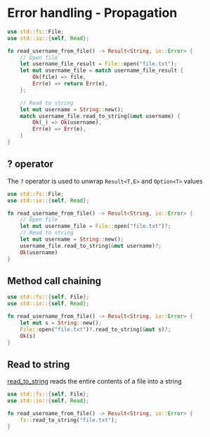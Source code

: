 # Error handling - Propagation

```rs
use std::fs::File;
use std::io::{self, Read};

fn read_username_from_file() -> Result<String, io::Error> {
    // Open file
    let username_file_result = File::open("file.txt");
    let mut username_file = match username_file_result {
        Ok(file) => file,
        Err(e) => return Err(e),
    };

    // Read to string
    let mut username = String::new();
    match username_file.read_to_string(&mut username) {
        Ok(_) => Ok(username),
        Err(e) => Err(e),
    }
}
```

## ? operator

The `?` operator is used to unwrap `Result<T,E>` and `Option<T>` values

```rs
use std::fs::File;
use std::io::{self, Read};

fn read_username_from_file() -> Result<String, io::Error> {
    // Open file
    let mut username_file = File::open("file.txt")?;
    // Read to string
    let mut username = String::new();
    username_file.read_to_string(&mut username)?;
    Ok(username)
}
```

## Method call chaining

```rs
use std::fs::{self, File};
use std::io::{self, Read};

fn read_username_from_file() -> Result<String, io::Error> {
    let mut s = String::new();
    File::open("file.txt")?.read_to_string(&mut s)?;
    Ok(s)
}
```

## Read to string

[read_to_string](https://doc.rust-lang.org/std/fs/fn.read_to_string.html) reads the entire contents of a file into a string

```rs
use std::fs::{self, File};
use std::io::{self, Read};

fn read_username_from_file() -> Result<String, io::Error> {
    fs::read_to_string("file.txt");
}
```
